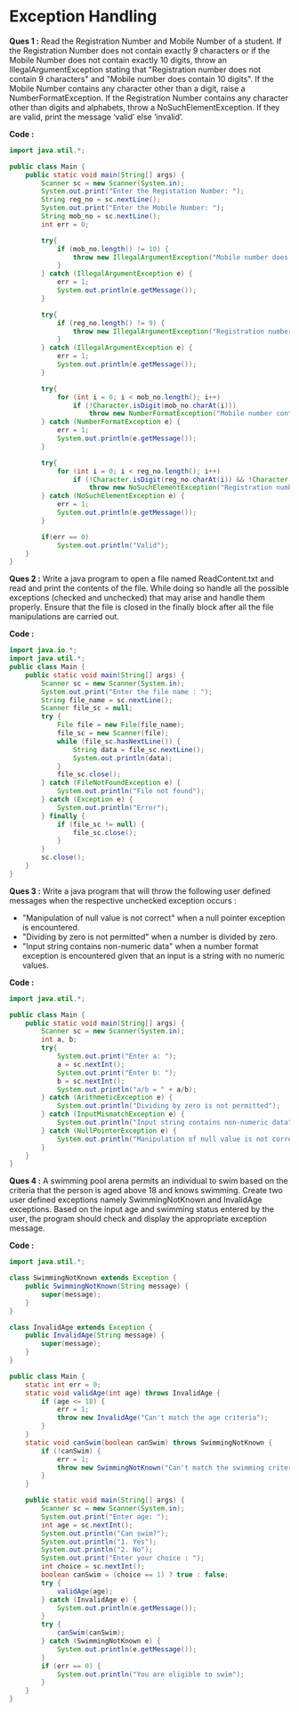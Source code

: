 # Exception Handling

**Ques 1 :** Read the Registration Number and Mobile Number of a student. If the Registration Number does not contain exactly 9 characters or if the Mobile Number does not contain exactly 10 digits, throw an IllegalArgumentException stating that "Registration number does not contain 9 characters" and "Mobile number does contain 10 digits". If the Mobile Number contains any character other than a digit, raise a NumberFormatException. If the Registration Number contains any character other than digits and alphabets, throw a NoSuchElementException. If they are valid, print the message ‘valid’ else ‘invalid’.

**Code :**

```java
import java.util.*;

public class Main {
    public static void main(String[] args) {
        Scanner sc = new Scanner(System.in);
        System.out.print("Enter the Registation Number: ");
        String reg_no = sc.nextLine();
        System.out.print("Enter the Mobile Number: ");
        String mob_no = sc.nextLine();
        int err = 0;

        try{
            if (mob_no.length() != 10) {
                throw new IllegalArgumentException("Mobile number does contain 10 digits");
            }
        } catch (IllegalArgumentException e) {
            err = 1;
            System.out.println(e.getMessage());
        }

        try{
            if (reg_no.length() != 9) {
                throw new IllegalArgumentException("Registration number does not contain 9 characters");
            }
        } catch (IllegalArgumentException e) {
            err = 1;
            System.out.println(e.getMessage());
        }

        try{
            for (int i = 0; i < mob_no.length(); i++)
                if (!Character.isDigit(mob_no.charAt(i)))
                    throw new NumberFormatException("Mobile number contains non-digit characters");
        } catch (NumberFormatException e) {
            err = 1;
            System.out.println(e.getMessage());
        }

        try{
            for (int i = 0; i < reg_no.length(); i++)
                if (!Character.isDigit(reg_no.charAt(i)) && !Character.isAlphabetic(reg_no.charAt(i)))
                    throw new NoSuchElementException("Registration number contains non-digit and non-alphabetic characters");
        } catch (NoSuchElementException e) {
            err = 1;
            System.out.println(e.getMessage());
        }

        if(err == 0)
            System.out.println("Valid");
    }
}
```

**Ques 2 :** Write a java program to open a file named ReadContent.txt and read and print the contents of the file. While doing so handle all the possible exceptions (checked and unchecked) that may arise and handle them properly. Ensure that the file is closed in the finally block after all the file manipulations are carried out.

**Code :**

```java
import java.io.*;
import java.util.*;
public class Main {
    public static void main(String[] args) {
        Scanner sc = new Scanner(System.in);
        System.out.print("Enter the file name : ");
        String file_name = sc.nextLine();
        Scanner file_sc = null;
        try {
            File file = new File(file_name);
            file_sc = new Scanner(file);
            while (file_sc.hasNextLine()) {
                String data = file_sc.nextLine();
                System.out.println(data);
            }
            file_sc.close();
        } catch (FileNotFoundException e) {
            System.out.println("File not found");
        } catch (Exception e) {
            System.out.println("Error");
        } finally {
            if (file_sc != null) {
                file_sc.close();
            }
        }
        sc.close();
    }
}
```

**Ques 3 :** Write a java program that will throw the following user defined messages when the respective unchecked exception occurs :

- "Manipulation of null value is not correct" when a null pointer exception is encountered.
- "Dividing by zero is not permitted" when a number is divided by zero.
- "Input string contains non-numeric data" when a number format exception is encountered given that an input is a string with no numeric values.

**Code :**

```java
import java.util.*;

public class Main {
    public static void main(String[] args) {
        Scanner sc = new Scanner(System.in);
        int a, b;
        try{
            System.out.print("Enter a: ");
            a = sc.nextInt();
            System.out.print("Enter b: ");
            b = sc.nextInt();
            System.out.println("a/b = " + a/b);
        } catch (ArithmeticException e) {
            System.out.println("Dividing by zero is not permitted");
        } catch (InputMismatchException e) {
            System.out.println("Input string contains non-numeric data");
        } catch (NullPointerException e) {
            System.out.println("Manipulation of null value is not correct");
        }
    }
}
```

**Ques 4 :** A swimming pool arena permits an individual to swim based on the criteria that the person is aged above 18 and knows swimming. Create two user defined exceptions namely SwimmingNotKnown and InvalidAge exceptions. Based on the input age and swimming status entered by the user, the program should check and display the appropriate exception message.

**Code :**

```java
import java.util.*;

class SwimmingNotKnown extends Exception {
    public SwimmingNotKnown(String message) {
        super(message);
    }
}

class InvalidAge extends Exception {
    public InvalidAge(String message) {
        super(message);
    }
}

public class Main {
    static int err = 0;
    static void validAge(int age) throws InvalidAge {
        if (age <= 18) {
            err = 1;
            throw new InvalidAge("Can't match the age criteria");
        }
    }
    static void canSwim(boolean canSwim) throws SwimmingNotKnown {
        if (!canSwim) {
            err = 1;
            throw new SwimmingNotKnown("Can't match the swimming criteria");
        }
    }

    public static void main(String[] args) {
        Scanner sc = new Scanner(System.in);
        System.out.print("Enter age: ");
        int age = sc.nextInt();
        System.out.println("Can swim?");
        System.out.println("1. Yes");
        System.out.println("2. No");
        System.out.print("Enter your choice : ");
        int choice = sc.nextInt();
        boolean canSwim = (choice == 1) ? true : false;
        try {
            validAge(age);
        } catch (InvalidAge e) {
            System.out.println(e.getMessage());
        }
        try {
            canSwim(canSwim);
        } catch (SwimmingNotKnown e) {
            System.out.println(e.getMessage());
        }
        if (err == 0) {
            System.out.println("You are eligible to swim");
        }
    }
}
```
